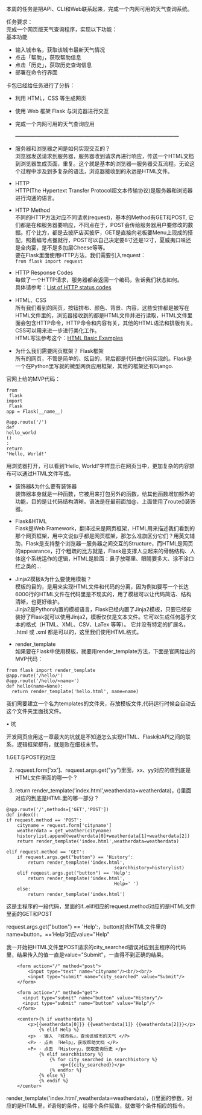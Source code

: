 本周的任务是把API、CLI和Web联系起来，完成一个内网可用的天气查询系统。

任务要求：  
完成一个网页版天气查询程序，实现以下功能：  
基本功能

* 输入城市名，获取该城市最新天气情况
* 点击「帮助」，获取帮助信息
* 点击「历史」，获取历史查询信息
* 部署在命令行界面

卡包已经给任务进行了分拆：

* 利用 HTML，CSS 等生成网页
* 使用 Web 框架 Flask 与浏览器进行交互
* 完成一个内网可用的天气查询应用
 
  ———————————————————————————————
* 服务器和浏览器之间是如何实现交互的？  
  浏览器发送请求到服务器，服务器收到请求再进行响应，传送一个HTML文档到浏览器生成页面，重复。这个就是基本的浏览器—服务器交互流程。无论这个过程中涉及到多复杂的语法，浏览器接收到的永远是HTML文件。

* HTTP  
  HTTP\(The Hypertext Transfer Protocol超文本传输协议\)是服务器和浏览器进行沟通的语言。

* HTTP Method  
  不同的HTTP方法对应不同请求\(request\)，基本的Method有GET和POST, 它们都是在和服务器要响应，不同点在于，POST会传给服务器用户要修改的数据。打个比方，都是去披萨店买披萨，GET是直接向老板要Menu上现成的搭配，照着编号点餐就行，POST可以自己决定要8寸还是12寸，夏威夷口味还是全肉宴，是不是多加层Cheese等等。  
  要在Flask里面使用HTTP方法，我们需要引入request：  
  `from flask import request`

* HTTP Response Codes  
  每做了一个HTTP请求，服务器都会返回一个编码，告诉我们状态如何。  
  具体请参考：[List of HTTP status codes](https://en.wikipedia.org/wiki/List_of_HTTP_status_codes)

* HTML、CSS  
  所有我们看到的网页，按钮排布、颜色、背景、内容，这些安排都是被写在HTML文件里的，浏览器接收到的都是HTML文件并进行读取，HTML文件里面会包含HTTP命令，HTTP命令和内容有关，其他的HTML语法和排版有关。CSS可以用来进一步进行美化工作。  
  HTML写法参考这个：[HTML Basic Examples](https://www.w3schools.com/html/html_basic.asp)

* 为什么我们需要网页框架？ Flask框架  
  所有的网页，不管是简单的、炫目的，背后都是代码由代码实现的。Flask是一个在Python里写就的微型网页应用框架，其他的框架还有Django.

官网上给的MVP代码：

```
from
 flask 
import
 Flask
app = Flask(__name__)

@app.route('/')
def
hello_world
()
:
return
'Hello, World!'
```

用浏览器打开，可以看到'Hello, World!'字样显示在网页当中，更加复杂的内容排布可以通过HTML文件写成。

* 装饰器&为什么要有装饰器  
  装饰器本身就是一种函数，它被用来打包另外的函数，给其他函数增加额外的功能，目的是让代码结构清晰。语法是在最前面加@，上面使用了route\(\)装饰器。

* Flask&HTML  
  Flask是Web Framework，翻译过来是网页框架，HTML用来描述我们看到的那个网页框架，用中文说似乎都是网页框架，那怎么准旗区分它们？用英文辅助，Flask是支持整个浏览器—服务器之间交互的Structure，而HTML是网页的appearance，打个粗疏的比方就是，Flask是支撑人立起来的骨骼结构、人体这个系统运作的逻辑，HTML是脸面：鼻子放哪里、眼睛要多大、涂不涂口红之类的...

* Jinja2模板&为什么要使用模板？  
  模板的目的，是用来实现HTML文件和代码的分离，因为例如要写一个长达6000行的HTML文件在代码里是不现实的，用了模板可以让代码简洁、结构清晰，也更好维护。  
  Jinja2是Python内置的模板语言，Flask已经内置了Jinja2模板，只要已经安装好了Flask就可以使用Jinja2，模板仅仅是文本文件。它可以生成任何基于文本的格式（HTML、XML、CSV、LaTex 等等）。 它并没有特定的扩展名， .html 或 .xml 都是可以的，这里我们使用HTML格式。

* render\_template  
  如果要在Flask中使用模板，就要用render\_template方法，下面是官网给出的MVP代码：

```
from flask import render_template
@app.route('/hello/')
@app.route('/hello/<name>')
def hello(name=None):
  return render_template('hello.html', name=name)
```

我们需要建立一个名为templates的文件夹，存放模板文件,代码运行时候会自动去这个文件夹里面找文件。



• 坑

开发网页应用这一章最大的坑就是不知道怎么实现HTML、Flask和API之间的联系，逻辑框架都有，就是败在细枝末节。



1.GET与POST的对应

2. request.form\['xx'\]、request.args.get\("yy"\)里面，xx、yy对应的值到底是HTML文件里面的哪一个？

3. return render\_template\('index.html',weatherdata=weatherdata\)，\(\)里面对应的到底是HTML里的哪一部分？

```
@app.route('/',methods=['GET','POST'])
def index():
if request.method == 'POST':
    cityname = request.form['cityname']
    weatherdata = get_weather(cityname)
    historylist.append(weatherdata[0]+weatherdata[1]+weatherdata[2])
    return render_template('index.html',weatherdata=weatherdata)

elif request.method == 'GET':
    if request.args.get("button") == 'History':
        return render_template('index.html',
                                        searchhistory=historylist)
    elif request.args.get("button") == 'Help':
        return render_template('index.html',
                                        Help=' ')
    else:
        return render_template('index.html')
```

这是主程序的一段代码，里面的if..elif相应的request.method对应的是HTML文件里面的GET和POST

request.args.get\("button"\) == 'Help':，button对应HTML文件里的name=button，==‘Help’对应value="Help"

我一开始把HTML文件里POST请求的city\_searched错误对应到主程序的代码里，结果传入的值一直是value="Submit"，一直得不到正确的结果。

```
    <form action="/" method="post">
        <input type="text" name="cityname"/><br/><br/>
        <input type="submit" name="city_searched" value="Submit"/>
    </form>

    <form action="/" method="get">
      <input type="submit" name="button" value="History"/>
      <input type="submit" name="button" value="Help"/>
    </form>

    <center>{% if weatherdata %}
        <p>{{weatherdata[0]}} {{weatherdata[1]} {{weatherdata[2]}}</p>
            {% elif Help %}
        <p> · 输入 『城市名』，查询该城市的天气 </P>
        <P> · 点击 『Help』，获取帮助文档 </P>
        <P> · 点击 『History』，获取查询历史 </p>
            {% elif searchhistory %}
                {% for city_searched in searchhistory %}
                    <p>{{city_searched}}</p>
                {% endfor %}
            {% else %}
            {% endif %}
    </center>
```

render\_template\('index.html',weatherdata=weatherdata\)，\(\)里面的参数，对应的是HTML里，if语句的条件，给哪个条件赋值，就做哪个条件相应的指令。

